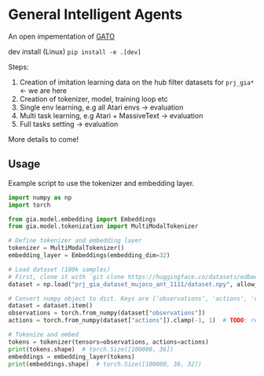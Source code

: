 # General Intelligent Agents
An open impementation of [GATO](https://www.deepmind.com/publications/a-generalist-agent)


dev install  (Linux)
`pip install -e .[dev]`

Steps:
1. Creation of imitation learning data on the hub filter datasets for `prj_gia*` <- we are here
2. Creation of tokenizer, model, training loop etc
3. Single env learning, e.g all Atari envs -> evaluation
4. Multi task learning, e.g Atari + MassiveText -> evaluation
5. Full tasks setting -> evaluation

More details to come!

## Usage

Example script to use the tokenizer and embedding layer.

```python
import numpy as np
import torch

from gia.model.embedding import Embeddings
from gia.model.tokenization import MultiModalTokenizer

# Define tokenizer and embedding layer
tokenizer = MultiModalTokenizer()
embedding_layer = Embeddings(embedding_dim=32)

# Load dataset (100k samples)
# First, clone it with `git clone https://huggingface.co/datasets/edbeeching/prj_gia_dataset_mujoco_ant_1111/`
dataset = np.load("prj_gia_dataset_mujoco_ant_1111/dataset.npy", allow_pickle=True)

# Convert numpy object to dict. Keys are ['observations', 'actions', 'dones', 'rewards']
dataset = dataset.item()
observations = torch.from_numpy(dataset["observations"])
actions = torch.from_numpy(dataset["actions"]).clamp(-1, 1)  # TODO: remove clamp when clamping is done in the dataset

# Tokenize and embed
tokens = tokenizer(tensors=observations, actions=actions)
print(tokens.shape)  # torch.Size([100000, 36])
embeddings = embedding_layer(tokens)
print(embeddings.shape)  # torch.Size([100000, 36, 32])
```